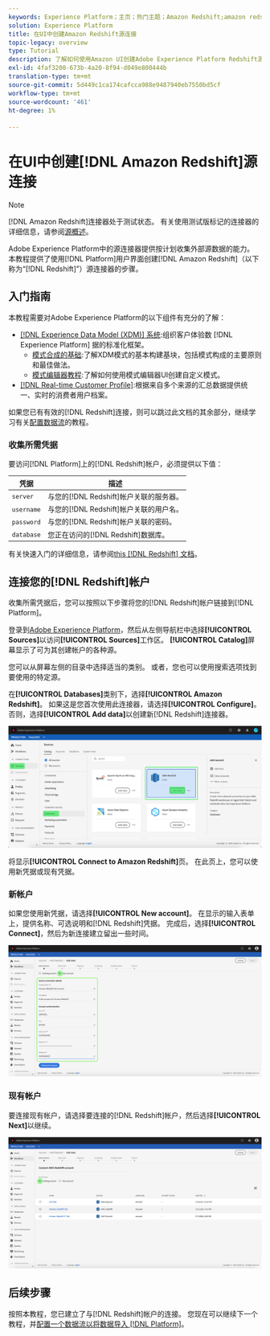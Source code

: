 ```yaml
---
keywords: Experience Platform；主页；热门主题；Amazon Redshift;amazon redshift;Redshift
solution: Experience Platform
title: 在UI中创建Amazon Redshift源连接
topic-legacy: overview
type: Tutorial
description: 了解如何使用Amazon UI创建Adobe Experience Platform Redshift源连接。
exl-id: 4faf3200-673b-4a20-8f94-d049e800444b
translation-type: tm+mt
source-git-commit: 5d449c1ca174cafcca988e9487940eb7550bd5cf
workflow-type: tm+mt
source-wordcount: '461'
ht-degree: 1%

---
```


# 在UI中创建[!DNL Amazon Redshift]源连接

>[!NOTE]
>
>[!DNL Amazon Redshift]连接器处于测试状态。 有关使用测试版标记的连接器的详细信息，请参阅[源概述](../../../../home.md#terms-and-conditions)。

Adobe Experience Platform中的源连接器提供按计划收集外部源数据的能力。 本教程提供了使用[!DNL Platform]用户界面创建[!DNL Amazon Redshift]（以下称为“[!DNL Redshift]”）源连接器的步骤。

## 入门指南

本教程需要对Adobe Experience Platform的以下组件有充分的了解：

- [[!DNL Experience Data Model (XDM)] 系统](../../../../../xdm/home.md):组织客户体验数 [!DNL Experience Platform] 据的标准化框架。
   - [模式合成的基础](../../../../../xdm/schema/composition.md):了解XDM模式的基本构建基块，包括模式构成的主要原则和最佳做法。
   - [模式编辑器教程](../../../../../xdm/tutorials/create-schema-ui.md):了解如何使用模式编辑器UI创建自定义模式。
- [[!DNL Real-time Customer Profile]](../../../../../profile/home.md):根据来自多个来源的汇总数据提供统一、实时的消费者用户档案。

如果您已有有效的[!DNL Redshift]连接，则可以跳过此文档的其余部分，继续学习有关[配置数据流](../../dataflow/databases.md)的教程。

### 收集所需凭据

要访问[!DNL Platform]上的[!DNL Redshift]帐户，必须提供以下值：

| **凭据** | **描述** |
| -------------- | --------------- |
| `server` | 与您的[!DNL Redshift]帐户关联的服务器。 |
| `username` | 与您的[!DNL Redshift]帐户关联的用户名。 |
| `password` | 与您的[!DNL Redshift]帐户关联的密码。 |
| `database` | 您正在访问的[!DNL Redshift]数据库。 |

有关快速入门的详细信息，请参阅[this [!DNL Redshift] 文档](https://docs.aws.amazon.com/redshift/latest/gsg/getting-started.html)。

## 连接您的[!DNL Redshift]帐户

收集所需凭据后，您可以按照以下步骤将您的[!DNL Redshift]帐户链接到[!DNL Platform]。

登录到[Adobe Experience Platform](https://platform.adobe.com)，然后从左侧导航栏中选择&#x200B;**[!UICONTROL Sources]**&#x200B;以访问&#x200B;**[!UICONTROL Sources]**&#x200B;工作区。 **[!UICONTROL Catalog]**&#x200B;屏幕显示了可为其创建帐户的各种源。

您可以从屏幕左侧的目录中选择适当的类别。 或者，您也可以使用搜索选项找到要使用的特定源。

在&#x200B;**[!UICONTROL Databases]**&#x200B;类别下，选择&#x200B;**[!UICONTROL Amazon Redshift]**。 如果这是您首次使用此连接器，请选择&#x200B;**[!UICONTROL Configure]**。 否则，选择&#x200B;**[!UICONTROL Add data]**&#x200B;以创建新[!DNL Redshift]连接器。

![](../../../../images/tutorials/create/redshift/catalog.png)

将显示&#x200B;**[!UICONTROL Connect to Amazon Redshift]**&#x200B;页。 在此页上，您可以使用新凭据或现有凭据。

### 新帐户

如果您使用新凭据，请选择&#x200B;**[!UICONTROL New account]**。 在显示的输入表单上，提供名称、可选说明和[!DNL Redshift]凭据。 完成后，选择&#x200B;**[!UICONTROL Connect]**，然后为新连接建立留出一些时间。

![](../../../../images/tutorials/create/redshift/new.png)

### 现有帐户

要连接现有帐户，请选择要连接的[!DNL Redshift]帐户，然后选择&#x200B;**[!UICONTROL Next]**&#x200B;以继续。

![](../../../../images/tutorials/create/redshift/existing.png)

## 后续步骤

按照本教程，您已建立了与[!DNL Redshift]帐户的连接。 您现在可以继续下一个教程，并[配置一个数据流以将数据导入 [!DNL Platform]](../../dataflow/databases.md)。
